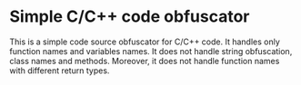 # Simple C/C++ code obfuscator

This is a simple code source obfuscator for C/C++ code. It handles only function
names and variables names. It does not handle string obfuscation, class names and methods.
Moreover, it does not handle function names with different return types.